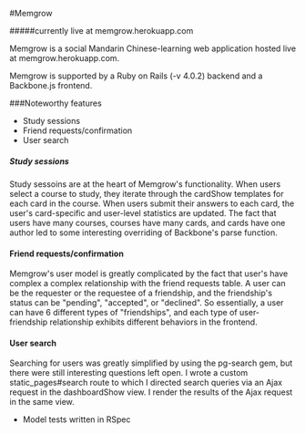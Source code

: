 #Memgrow

#####currently live at memgrow.herokuapp.com

Memgrow is a social Mandarin Chinese-learning web application hosted live at memgrow.herokuapp.com. 

Memgrow is supported by a Ruby on Rails (-v 4.0.2) backend and a Backbone.js frontend. 

###Noteworthy features

* Study sessions
* Friend requests/confirmation
* User search


##### Study sessions

Study sessoins are at the heart of Memgrow's functionality. When users select a course to study, they iterate through the cardShow templates for each card in the course. When users submit their answers to each card, the user's card-specific and user-level statistics are updated. The fact that users have many courses, courses have many cards, and cards have one author led to some interesting overriding of Backbone's parse function. 

#### Friend requests/confirmation

Memgrow's user model is greatly complicated by the fact that user's have complex a complex relationship with the friend requests table. A user can be the requester or the requestee of a friendship, and the friendship's status can be "pending", "accepted", or "declined". So essentially, a user can have 6 different types of "friendships", and each type of user-friendship relationship exhibits different behaviors in the frontend.

#### User search

Searching for users was greatly simplified by using the pg-search gem, but there were still interesting questions left open. I wrote a custom static_pages#search route to which I directed search queries via an Ajax request in the dashboardShow view. I render the results of the Ajax request in the same view. 

* Model tests written in RSpec



